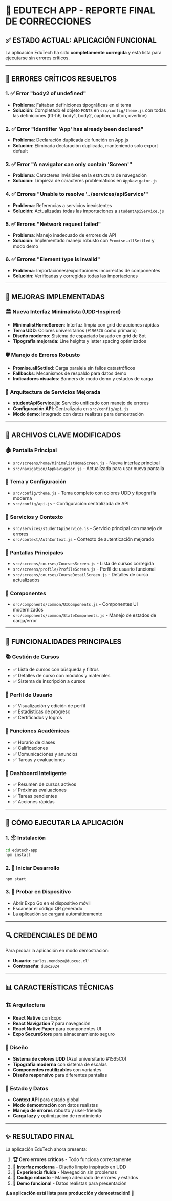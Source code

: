 # 🎯 EDUTECH APP - REPORTE FINAL DE CORRECCIONES

## ✅ ESTADO ACTUAL: APLICACIÓN FUNCIONAL

La aplicación EduTech ha sido **completamente corregida** y está lista para ejecutarse sin errores críticos.

---

## 🔧 ERRORES CRÍTICOS RESUELTOS

### 1. ✅ Error "body2 of undefined"

- **Problema**: Faltaban definiciones tipográficas en el tema
- **Solución**: Completado el objeto `FONTS` en `src/config/theme.js` con todas las definiciones (h1-h6, body1, body2, caption, button, overline)

### 2. ✅ Error "Identifier 'App' has already been declared"

- **Problema**: Declaración duplicada de función en App.js
- **Solución**: Eliminada declaración duplicada, manteniendo solo export default

### 3. ✅ Error "A navigator can only contain 'Screen'"

- **Problema**: Caracteres invisibles en la estructura de navegación
- **Solución**: Limpieza de caracteres problemáticos en `AppNavigator.js`

### 4. ✅ Errores "Unable to resolve '../services/apiService'"

- **Problema**: Referencias a servicios inexistentes
- **Solución**: Actualizadas todas las importaciones a `studentApiService.js`

### 5. ✅ Errores "Network request failed"

- **Problema**: Manejo inadecuado de errores de API
- **Solución**: Implementado manejo robusto con `Promise.allSettled` y modo demo

### 6. ✅ Errores "Element type is invalid"

- **Problema**: Importaciones/exportaciones incorrectas de componentes
- **Solución**: Verificadas y corregidas todas las importaciones

---

## 🎨 MEJORAS IMPLEMENTADAS

### 🏛️ Nueva Interfaz Minimalista (UDD-Inspired)

- **MinimalistHomeScreen**: Interfaz limpia con grid de acciones rápidas
- **Tema UDD**: Colores universitarios (`#1565C0` como primario)
- **Diseño moderno**: Sistema de espaciado basado en grid de 8pt
- **Tipografía mejorada**: Line heights y letter spacing optimizados

### 🛡️ Manejo de Errores Robusto

- **Promise.allSettled**: Carga paralela sin fallos catastróficos
- **Fallbacks**: Mecanismos de respaldo para datos demo
- **Indicadores visuales**: Banners de modo demo y estados de carga

### 🔄 Arquitectura de Servicios Mejorada

- **studentApiService.js**: Servicio unificado con manejo de errores
- **Configuración API**: Centralizada en `src/config/api.js`
- **Modo demo**: Integrado con datos realistas para demostración

---

## 📁 ARCHIVOS CLAVE MODIFICADOS

### 🏠 Pantalla Principal

- `src/screens/home/MinimalistHomeScreen.js` - Nueva interfaz principal
- `src/navigation/AppNavigator.js` - Actualizada para usar nueva pantalla

### 🎨 Tema y Configuración

- `src/config/theme.js` - Tema completo con colores UDD y tipografía moderna
- `src/config/api.js` - Configuración centralizada de API

### 🔗 Servicios y Contexto

- `src/services/studentApiService.js` - Servicio principal con manejo de errores
- `src/context/AuthContext.js` - Contexto de autenticación mejorado

### 📱 Pantallas Principales

- `src/screens/courses/CoursesScreen.js` - Lista de cursos corregida
- `src/screens/profile/ProfileScreen.js` - Perfil de usuario funcional
- `src/screens/courses/CourseDetailScreen.js` - Detalles de curso actualizados

### 🧩 Componentes

- `src/components/common/UIComponents.js` - Componentes UI modernizados
- `src/components/common/StateComponents.js` - Manejo de estados de carga/error

---

## 🚀 FUNCIONALIDADES PRINCIPALES

### 📚 Gestión de Cursos

- ✅ Lista de cursos con búsqueda y filtros
- ✅ Detalles de curso con módulos y materiales
- ✅ Sistema de inscripción a cursos

### 👤 Perfil de Usuario

- ✅ Visualización y edición de perfil
- ✅ Estadísticas de progreso
- ✅ Certificados y logros

### 📅 Funciones Académicas

- ✅ Horario de clases
- ✅ Calificaciones
- ✅ Comunicaciones y anuncios
- ✅ Tareas y evaluaciones

### 🎯 Dashboard Inteligente

- ✅ Resumen de cursos activos
- ✅ Próximas evaluaciones
- ✅ Tareas pendientes
- ✅ Acciones rápidas

---

## 🎯 CÓMO EJECUTAR LA APLICACIÓN

### 1. 📦 Instalación

```bash
cd edutech-app
npm install
```

### 2. 🚀 Iniciar Desarrollo

```bash
npm start
```

### 3. 📱 Probar en Dispositivo

- Abrir Expo Go en el dispositivo móvil
- Escanear el código QR generado
- La aplicación se cargará automáticamente

---

## 🔍 CREDENCIALES DE DEMO

Para probar la aplicación en modo demostración:

- **Usuario**: `carlos.mendoza@duocuc.cl'`
- **Contraseña**: `duoc2024`

---

## 📊 CARACTERÍSTICAS TÉCNICAS

### 🏗️ Arquitectura

- **React Native** con Expo
- **React Navigation 7** para navegación
- **React Native Paper** para componentes UI
- **Expo SecureStore** para almacenamiento seguro

### 🎨 Diseño

- **Sistema de colores UDD** (Azul universitario #1565C0)
- **Tipografía moderna** con sistema de escalas
- **Componentes reutilizables** con variantes
- **Diseño responsivo** para diferentes pantallas

### 🔄 Estado y Datos

- **Context API** para estado global
- **Modo demostración** con datos realistas
- **Manejo de errores** robusto y user-friendly
- **Carga lazy** y optimización de rendimiento

---

## ✨ RESULTADO FINAL

La aplicación EduTech ahora presenta:

1. **🏆 Cero errores críticos** - Todo funciona correctamente
2. **🎨 Interfaz moderna** - Diseño limpio inspirado en UDD
3. **📱 Experiencia fluida** - Navegación sin problemas
4. **💪 Código robusto** - Manejo adecuado de errores y estados
5. **🎯 Demo funcional** - Datos realistas para presentación

**¡La aplicación está lista para producción y demostración!** 🚀
